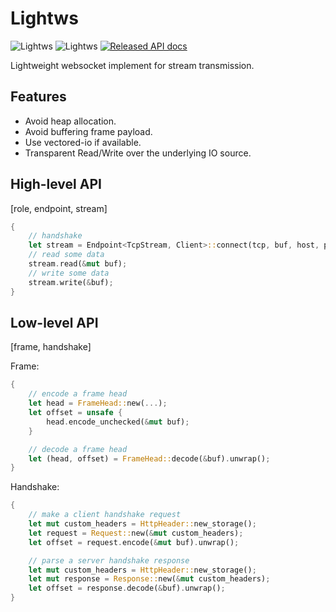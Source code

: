 # Lightws

![Lightws](https://github.com/zephyrchien/lightws/workflows/ci/badge.svg)
![Lightws](https://github.com/zephyrchien/lightws/workflows/build/badge.svg)
[![Released API docs](https://docs.rs/lightws/badge.svg)](https://docs.rs/lightws)

Lightweight websocket implement for stream transmission.

## Features

- Avoid heap allocation.
- Avoid buffering frame payload.
- Use vectored-io if available.
- Transparent Read/Write over the underlying IO source.

## High-level API

[role, endpoint, stream]

```rust
{
    // handshake
    let stream = Endpoint<TcpStream, Client>::connect(tcp, buf, host, path)?;
    // read some data
    stream.read(&mut buf);
    // write some data
    stream.write(&buf);
}
```

## Low-level API

[frame, handshake]

Frame:

```rust
{
    // encode a frame head
    let head = FrameHead::new(...);
    let offset = unsafe {
        head.encode_unchecked(&mut buf);
    }

    // decode a frame head
    let (head, offset) = FrameHead::decode(&buf).unwrap();
}
```

Handshake:

```rust
{
    // make a client handshake request
    let mut custom_headers = HttpHeader::new_storage();
    let request = Request::new(&mut custom_headers);
    let offset = request.encode(&mut buf).unwrap();

    // parse a server handshake response
    let mut custom_headers = HttpHeader::new_storage();
    let mut response = Response::new(&mut custom_headers);
    let offset = response.decode(&buf).unwrap();
}
```

